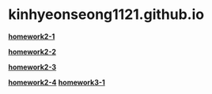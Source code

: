 # kinhyeonseong1121.github.io

[**homework2-1**](http://kimhyeonseong1121.github.io/homework2-1.html)  

[**homework2-2**](http://kimhyeonseong1121.github.io/homework2-2.html) 


[**homework2-3**](http://kimhyeonseong1121.github.io/homework2-3.html)

[**homework2-4**](http://kimhyeonseong1121.github.io/homework2-4.html)
[**homework3-1**](http://kimhyeonseong1121.github.io/homework3-1.png
)

